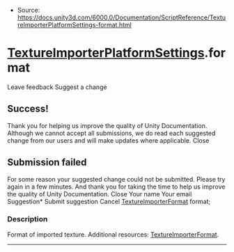 * Source: https://docs.unity3d.com/6000.0/Documentation/ScriptReference/TextureImporterPlatformSettings-format.html

#  [TextureImporterPlatformSettings](https://docs.unity3d.com/6000.0/Documentation/ScriptReference/TextureImporterPlatformSettings.html).format
Leave feedback
Suggest a change
## Success!
Thank you for helping us improve the quality of Unity Documentation. Although we cannot accept all submissions, we do read each suggested change from our users and will make updates where applicable.
Close
## Submission failed
For some reason your suggested change could not be submitted. Please <a>try again</a> in a few minutes. And thank you for taking the time to help us improve the quality of Unity Documentation.
Close
Your name Your email Suggestion* Submit suggestion
Cancel
[TextureImporterFormat](https://docs.unity3d.com/6000.0/Documentation/ScriptReference/TextureImporterFormat.html) format; 
### Description
Format of imported texture.
Additional resources: [TextureImporterFormat](https://docs.unity3d.com/6000.0/Documentation/ScriptReference/TextureImporterFormat.html).
* * *
